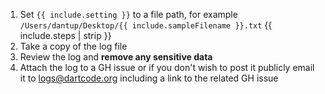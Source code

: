 1. Set `{{ include.setting }}` to a file path, for example `/Users/dantup/Desktop/{{ include.sampleFilename }}.txt`
{{ include.steps | strip }}
1. Take a copy of the log file
1. Review the log and **remove any sensitive data**
1. Attach the log to a GH issue or if you don't wish to post it publicly email it to <a href="mailto:logs@dartcode.org">logs@dartcode.org</a> including a link to the related GH issue
